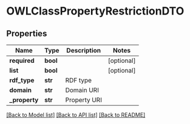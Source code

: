 # OWLClassPropertyRestrictionDTO

## Properties
Name | Type | Description | Notes
------------ | ------------- | ------------- | -------------
**required** | **bool** |  | [optional] 
**list** | **bool** |  | [optional] 
**rdf_type** | **str** | RDF type | 
**domain** | **str** | Domain URI | 
**_property** | **str** | Property URI | 

[[Back to Model list]](../README.md#documentation-for-models) [[Back to API list]](../README.md#documentation-for-api-endpoints) [[Back to README]](../README.md)


